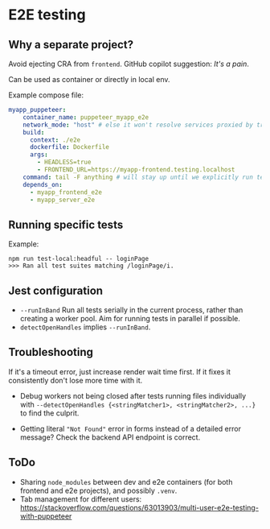 # E2E testing

## Why a separate project?

Avoid ejecting CRA from ``frontend``. GitHub copilot suggestion: _It's a pain_.

Can be used as container or directly in local env.

Example compose file:

```yaml
myapp_puppeteer:
    container_name: puppeteer_myapp_e2e
    network_mode: "host" # else it won't resolve services proxied by traefik
    build:
      context: ./e2e
      dockerfile: Dockerfile
      args:
        - HEADLESS=true
        - FRONTEND_URL=https://myapp-frontend.testing.localhost
    command: tail -F anything # will stay up until we explicitly run tests
    depends_on:
      - myapp_frontend_e2e
      - myapp_server_e2e
```

## Running specific tests

Example:

```shell
npm run test-local:headful -- loginPage
>>> Ran all test suites matching /loginPage/i.

```

## Jest configuration

- ``--runInBand`` Run all tests serially in the current process, rather than creating a worker pool. Aim for running tests in parallel if possible.
- ``detectOpenHandles`` implies ``--runInBand``.

## Troubleshooting

If it's a timeout error, just increase render wait time first. If it fixes it consistently don't lose more time with it.

- Debug workers not being closed after tests running files individually with ``--detectOpenHandles {<stringMatcher1>, <stringMatcher2>, ...}`` to find the culprit.

- Getting literal ``"Not Found"`` error in forms instead of a detailed error message? Check the backend API endpoint is correct.

## ToDo

- Sharing ``node_modules`` between dev and e2e containers (for both frontend and e2e projects), and possibly ``.venv``.
- Tab management for different users: <https://stackoverflow.com/questions/63013903/multi-user-e2e-testing-with-puppeteer>
